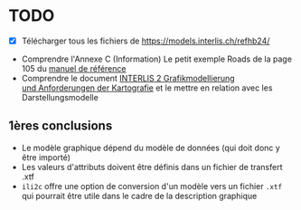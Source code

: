 # TODO

- [x] Télécharger tous les fichiers de https://models.interlis.ch/refhb24/
- Comprendre l'Annexe C (Information) Le petit exemple Roads de la page 105 du [manuel de référence](https://www.interlis.ch/download/interlis2/ili2-refman_2006-04-13_f.pdf)
- Comprendre le document [INTERLIS 2 Grafikmodellierung  
und Anforderungen der Kartografie](https://drive.switch.ch/index.php/apps/files/?dir=/mediamaps/01-Projets/02-En-cours/01-Flache-Geodatenmodelle/R%C3%A9f%C3%A9rences&fileid=6708009891#pdfviewer) et le mettre en relation avec les Darstellungsmodelle

## 1ères conclusions

- Le modèle graphique dépend du modèle de données (qui doit donc y être importé)
- Les valeurs d'attributs doivent être définis dans un fichier de transfert .xtf
- `ili2c` offre une option de conversion d'un modèle vers un fichier `.xtf` qui pourrait être utile dans le cadre de la description graphique